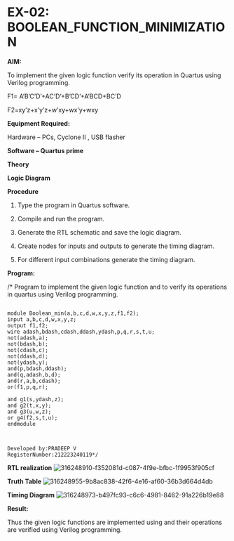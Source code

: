 
# EX-02: BOOLEAN_FUNCTION_MINIMIZATION

**AIM:**

To implement the given logic function verify its operation in Quartus using Verilog programming.

F1= A’B’C’D’+AC’D’+B’CD’+A’BCD+BC’D 

F2=xy’z+x’y’z+w’xy+wx’y+wxy

**Equipment Required:**

Hardware – PCs, Cyclone II , USB flasher

**Software – Quartus prime**

**Theory**

**Logic Diagram**

**Procedure**

1.	Type the program in Quartus software.

2.	Compile and run the program.

3.	Generate the RTL schematic and save the logic diagram.

4.	Create nodes for inputs and outputs to generate the timing diagram.

5.	For different input combinations generate the timing diagram.


**Program:**

/* Program to implement the given logic function and to verify its operations in quartus using Verilog programming. 
```

module Boolean_min(a,b,c,d,w,x,y,z,f1,f2);
input a,b,c,d,w,x,y,z;
output f1,f2;
wire adash,bdash,cdash,ddash,ydash,p,q,r,s,t,u;
not(adash,a);
not(bdash,b);
not(cdash,c);
not(ddash,d);
not(ydash,y);
and(p,bdash,ddash);
and(q,adash,b,d);
and(r,a,b,cdash);
or(f1,p,q,r);

and g1(s,ydash,z);
and g2(t,x,y);
and g3(u,w,z);
or g4(f2,s,t,u);
endmodule



```

```
Developed by:PRADEEP V 
RegisterNumber:212223240119*/

```


**RTL realization**
![316248910-f352081d-c087-4f9e-bfbc-1f9953f905cf](https://github.com/velupradeep/BOOLEAN_FUNCTION_MINIMIZATION/assets/150329341/bb1c758d-2359-4b24-821b-f66eae4d1e0d)


**Truth Table**
![316248955-9b8ac838-42f6-4e16-af60-36b3d664d4db](https://github.com/velupradeep/BOOLEAN_FUNCTION_MINIMIZATION/assets/150329341/c1016fce-b517-4d0d-88a4-e3dc9e63c20f)




**Timing Diagram**
![316248973-b497fc93-c6c6-4981-8462-91a226b19e88](https://github.com/velupradeep/BOOLEAN_FUNCTION_MINIMIZATION/assets/150329341/c4bbb22f-a999-47c4-af59-fde614dcc881)




**Result:**

Thus the given logic functions are implemented using and their operations are verified using Verilog programming.

